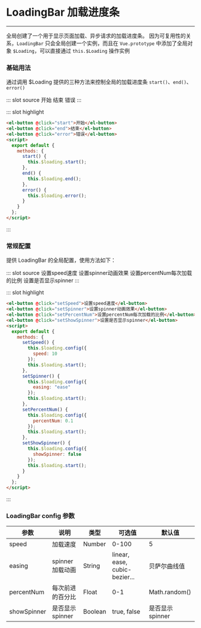# LoadingBar 加载进度条
----
全局创建了一个用于显示页面加载、异步请求的加载进度条。
因为可复用性的关系，```LoadingBar``` 只会全局创建一个实例，而且在 ```Vue.prototype``` 中添加了全局对象 ```$Loading```，可以直接通过 ```this.$Loading``` 操作实例
### 基础用法
通过调用 $Loading 提供的三种方法来控制全局的加载进度条 ```start()```、```end()```、```error()```

<script>
  export default{
    mounted () {
      
    },
    methods: {
      start () {
        this.$loading.start()
      },
      end () {
        this.$loading.end()
      },
      error () {
        this.$loading.error()
      },
      setSpeed () {
        this.$loading.config({
          speed: 10
        })
        this.$loading.start()
      },
      setSpinner () {
        this.$loading.config({
          easing: 'ease'
        })
        this.$loading.start()
      },
      setPercentNum () {
        this.$loading.config({
          percentNum: 0.1
        })
        this.$loading.start()
      },
      setShowSpinner () {
        this.$loading.config({
          showSpinner: false
        })
        this.$loading.start()
      }
    }
  }
</script>

<demo-block>
::: slot source
<el-button @click="start">开始</el-button>
<el-button @click="end">结束</el-button>
<el-button @click="error">错误</el-button>
:::

::: slot highlight
```html
<el-button @click="start">开始</el-button>
<el-button @click="end">结束</el-button>
<el-button @click="error">错误</el-button>
<script>
  export default {
    methods: {
      start() {
        this.$loading.start();
      },
      end() {
        this.$loading.end();
      },
      error() {
        this.$loading.error();
      }
    }
  };
</script>
```
:::
</demo-block>
 

### 常规配置

提供 LoadingBar 的全局配置，使用方法如下：

<demo-block>
::: slot source
<el-button @click="setSpeed">设置speed速度</el-button>
<el-button @click="setSpinner">设置spinner动画效果</el-button>
<el-button @click="setPercentNum">设置percentNum每次加载的比例</el-button>
<el-button @click="setShowSpinner">设置是否显示spinner</el-button>
:::

::: slot highlight

```html
<el-button @click="setSpeed">设置speed速度</el-button>
<el-button @click="setSpinner">设置spinner动画效果</el-button>
<el-button @click="setPercentNum">设置percentNum每次加载的比例</el-button>
<el-button @click="setShowSpinner">设置是否显示spinner</el-button>
<script>
  export default {
    methods: {
      setSpeed() {
        this.$loading.config({
          speed: 10
        });
        this.$loading.start();
      },
      setSpinner() {
        this.$loading.config({
          easing: "ease"
        });
        this.$loading.start();
      },
      setPercentNum() {
        this.$loading.config({
          percentNum: 0.1
        });
        this.$loading.start();
      },
      setShowSpinner() {
        this.$loading.config({
          showSpinner: false
        });
        this.$loading.start();
      }
    }
  };
</script>
```
:::
</demo-block>

### LoadingBar config 参数

| 参数        | 说明             | 类型    | 可选值                        | 默认值           |
| ----------- | ---------------- | ------- | ----------------------------- | ---------------- |
| speed       | 加载速度         | Number  | 0-100                         | 5                |
| easing      | spinner 加载动画 | String  | linear, ease, cubic-bezier... | 贝萨尔曲线值     |
| percentNum  | 每次前进的百分比 | Float   | 0-1                           | Math.random()    |
| showSpinner | 是否显示 spinner | Boolean | true, false                   | 是否显示 spinner |
